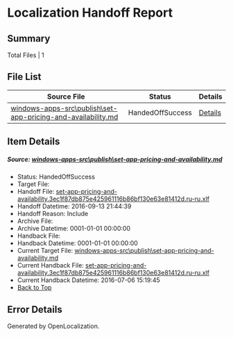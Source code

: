 # <a name='report-top'></a> Localization Handoff Report

## Summary
 Total Files | 1

## File List
 Source File | Status | Details 
 ----------- | ------ | ------- 
 [windows-apps-src\publish\set-app-pricing-and-availability.md](https://github.com/Microsoft/windows-apps/blob/fc5265cf7d455e34225fd74f9792cdb46b0029d7/windows-apps-src/publish/set-app-pricing-and-availability.md) | HandedOffSuccess | [Details](#91a65020c29e990d96ab26f5abbd777da78106585110)

## Item Details
##### <a name='91a65020c29e990d96ab26f5abbd777da78106585110'></a> Source: [windows-apps-src\publish\set-app-pricing-and-availability.md](https://github.com/Microsoft/windows-apps/blob/fc5265cf7d455e34225fd74f9792cdb46b0029d7/windows-apps-src/publish/set-app-pricing-and-availability.md)
* Status: HandedOffSuccess
* Target File: 
* Handoff File: [set-app-pricing-and-availability.3ec1f87db875e425961116b86bf130e63e81412d.ru-ru.xlf](https://github.com/Microsoft/WDG.handoff/blob/83dea1f4eee39297e396b5b428e1e1935152e0a4/ol-handoff/Microsoft/windows-apps.ru-ru/master/set-app-pricing-and-availability.3ec1f87db875e425961116b86bf130e63e81412d.ru-ru.xlf)
* Handoff Datetime: 2016-09-13 21:44:39
* Handoff Reason: Include
* Archive File: 
* Archive Datetime: 0001-01-01 00:00:00
* Handback File: 
* Handback Datetime: 0001-01-01 00:00:00
* Current Target File: [windows-apps-src\publish\set-app-pricing-and-availability.md](https://github.com/Microsoft/windows-apps.ru-ru/blob/93f7daed53c2f646ab9c83858aa28237022d818d/windows-apps-src/publish/set-app-pricing-and-availability.md)
* Current Handback File: [set-app-pricing-and-availability.3ec1f87db875e425961116b86bf130e63e81412d.ru-ru.xlf](https://github.com/Microsoft/WDG.handback/blob/d3d0e23c0b6ca1c844ba3c34aead5291de8d3362/ol-handback/Microsoft/windows-apps.ru-ru/master/set-app-pricing-and-availability.3ec1f87db875e425961116b86bf130e63e81412d.ru-ru.xlf)
* Current Handback Datetime: 2016-07-06 15:19:45
* [Back to Top](#report-top)


## Error Details

Generated by OpenLocalization.
